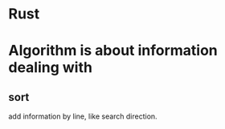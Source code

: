 # Rust

# Algorithm is about information dealing with
## sort
add information by line, like search direction.
